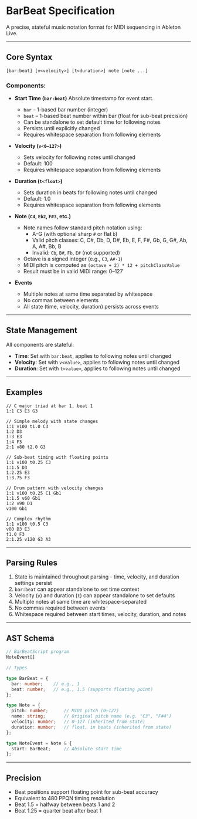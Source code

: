 # BarBeat Specification

A precise, stateful music notation format for MIDI sequencing in Ableton Live.

---

## Core Syntax

```
[bar:beat] [v<velocity>] [t<duration>] note [note ...]
```

### Components:

- **Start Time (`bar:beat`)** Absolute timestamp for event start.

  - `bar` – 1-based bar number (integer)
  - `beat` – 1-based beat number within bar (float for sub-beat precision)
  - Can be standalone to set default time for following notes
  - Persists until explicitly changed
  - Requires whitespace separation from following elements

- **Velocity (`v<0–127>`)**

  - Sets velocity for following notes until changed
  - Default: 100
  - Requires whitespace separation from following elements

- **Duration (`t<float>`)**

  - Sets duration in beats for following notes until changed
  - Default: 1.0
  - Requires whitespace separation from following elements

- **Note (`C4`, `Eb2`, `F#3`, etc.)**

  - Note names follow standard pitch notation using:
    - A–G (with optional sharp `#` or flat `b`)
    - Valid pitch classes: C, C#, Db, D, D#, Eb, E, F, F#, Gb, G, G#, Ab, A, A#, Bb, B
    - Invalid: `Cb`, `B#`, `Fb`, `E#` (not supported)
  - Octave is a signed integer (e.g., `C3`, `A#-1`)
  - MIDI pitch is computed as `(octave + 2) * 12 + pitchClassValue`
  - Result must be in valid MIDI range: 0–127

- **Events**

  - Multiple notes at same time separated by whitespace
  - No commas between elements
  - All state (time, velocity, duration) persists across events

---

## State Management

All components are stateful:

- **Time**: Set with `bar:beat`, applies to following notes until changed
- **Velocity**: Set with `v<value>`, applies to following notes until changed
- **Duration**: Set with `t<value>`, applies to following notes until changed

---

## Examples

```
// C major triad at bar 1, beat 1
1:1 C3 E3 G3

// Simple melody with state changes
1:1 v100 t1.0 C3
1:2 D3
1:3 E3
1:4 F3
2:1 v80 t2.0 G3

// Sub-beat timing with floating points
1:1 v100 t0.25 C3
1:1.5 D3
1:2.25 E3
1:3.75 F3

// Drum pattern with velocity changes
1:1 v100 t0.25 C1 Gb1
1:1.5 v60 Gb1
1:2 v90 D1
v100 Gb1

// Complex rhythm
1:1 v100 t0.5 C3
v80 D3 E3
t1.0 F3
2:1.25 v120 G3 A3
```

---

## Parsing Rules

1. State is maintained throughout parsing - time, velocity, and duration settings persist
2. `bar:beat` can appear standalone to set time context
3. Velocity (`v`) and duration (`t`) can appear standalone to set defaults
4. Multiple notes at same time are whitespace-separated
5. No commas required between events
6. Whitespace required between start times, velocity, duration, and notes

---

## AST Schema

```ts
// BarBeatScript program
NoteEvent[]

// Types

type BarBeat = {
  bar: number;    // e.g., 1
  beat: number;   // e.g., 1.5 (supports floating point)
};

type Note = {
  pitch: number;      // MIDI pitch (0–127)
  name: string;       // Original pitch name (e.g. "C3", "F#4")
  velocity: number;   // 0–127 (inherited from state)
  duration: number;   // float, in beats (inherited from state)
};

type NoteEvent = Note & {
  start: BarBeat;     // Absolute start time
};
```

---

## Precision

- Beat positions support floating point for sub-beat accuracy
- Equivalent to 480 PPQN timing resolution
- Beat 1.5 = halfway between beats 1 and 2
- Beat 1.25 = quarter beat after beat 1
